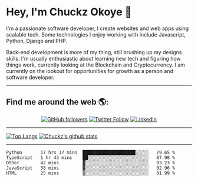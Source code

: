 # Hey, I'm Chuckz Okoye 👑


I'm a passionate software developer, I create websites and web apps using scalable tech. Some technologies I enjoy working with include Javascript, Python, Django and PHP.

Back-end development is more of my thing, still brushing up my designs skills. I'm usually enthusiastic about learning new tech and figuring how things work, currently looking at the Blockchain and Cryptocurrency.
I am currently on the lookout for opportunities for growth as a person and software developer.

-----

## Find me around the web 🌎:
<p align="center">
    <a href="https://github.com/tricelex"><img alt="GitHub followers" src="https://img.shields.io/github/followers/tricelex?style=social"></a>
	<a href="https://twitter.com/chuckzokoye"><img alt="Twitter Follow" src="https://img.shields.io/twitter/follow/chuckzokoye?style=social"></a>
	<a href="https://www.linkedin.com/in/chuckzokoye"><img src="https://img.shields.io/badge/LinkedIn--_.svg?style=social&logo=linkedin" alt="LinkedIn"></a>
</p>

-----
[![Top Langs](https://github-readme-stats.vercel.app/api/top-langs/?username=tricelex)](https://github.com/anuraghazra/github-readme-stats)   [![Chuckz's github stats](https://github-readme-stats.vercel.app/api?username=tricelex&count_private=true&show_icons=true&theme=shades-of-purple)](https://github.com/anuraghazra/github-readme-stats)





-----

<!--START_SECTION:waka-->
```text
Python       17 hrs 17 mins  ████████████████████░░░░░   79.65 % 
TypeScript   1 hr 43 mins    ██░░░░░░░░░░░░░░░░░░░░░░░   07.98 % 
Other        42 mins         ▓░░░░░░░░░░░░░░░░░░░░░░░░   03.23 % 
JavaScript   38 mins         ▓░░░░░░░░░░░░░░░░░░░░░░░░   02.96 % 
HTML         25 mins         ▒░░░░░░░░░░░░░░░░░░░░░░░░   01.99 % 
```
<!--END_SECTION:waka-->